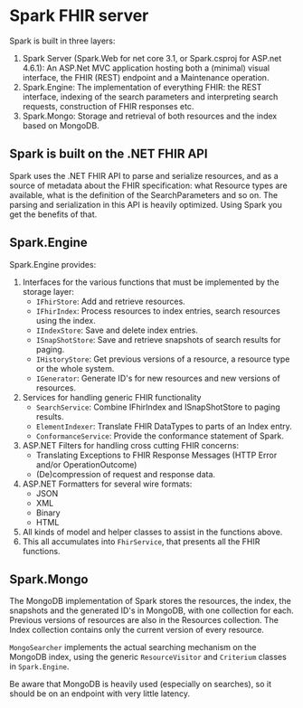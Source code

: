 # Spark FHIR server

Spark is built in three layers:

1. Spark Server (Spark.Web for net core 3.1, or Spark.csproj for ASP.net 4.6.1): An ASP.Net MVC application hosting both a (minimal) visual interface, the FHIR (REST) endpoint and a Maintenance operation.
2. Spark.Engine: The implementation of everything FHIR: the REST interface, indexing of the search parameters and interpreting search requests, construction of FHIR responses etc.
3. Spark.Mongo: Storage and retrieval of both resources and the index based on MongoDB.

## Spark is built on the .NET FHIR API

Spark uses the .NET FHIR API to parse and serialize resources, and as a source of metadata about the FHIR specification: what Resource types are available, what is the definition of the SearchParameters and so on. The parsing and serialization in this API is heavily optimized. Using Spark you get the benefits of that.

## Spark.Engine

Spark.Engine provides:

1. Interfaces for the various functions that must be implemented by the storage layer: 
    * `IFhirStore`: Add and retrieve resources.
    * `IFhirIndex`: Process resources to index entries, search resources using the index.
    * `IIndexStore`: Save and delete index entries.
    * `ISnapShotStore`: Save and retrieve snapshots of search results for paging.
    * `IHistoryStore`: Get previous versions of a resource, a resource type or the whole system.
    * `IGenerator`: Generate ID's for new resources and new versions of resources.
2. Services for handling generic FHIR functionality
    * `SearchService`: Combine IFhirIndex and ISnapShotStore to paging results.
    * `ElementIndexer`: Translate FHIR DataTypes to parts of an Index entry.
    * `ConformanceService`: Provide the conformance statement of Spark.
3. ASP.NET Filters for handling cross cutting FHIR concerns:
    * Translating Exceptions to FHIR Response Messages (HTTP Error and/or OperationOutcome)
    * (De)compression of request and response data.
4. ASP.NET Formatters for several wire formats:
    * JSON
    * XML
    * Binary
    * HTML
5. All kinds of model and helper classes to assist in the functions above.
6. This all accumulates into `FhirService`, that presents all the FHIR functions.

## Spark.Mongo

The MongoDB implementation of Spark stores the resources, the index, the snapshots and the generated ID's in MongoDB, with one collection for each. Previous versions of resources are also in the Resources collection. The Index collection contains only the current version of every resource.

`MongoSearcher` implements the actual searching mechanism on the MongoDB index, using the generic `ResourceVisitor` and `Criterium` classes in `Spark.Engine`.

Be aware that MongoDB is heavily used (especially on searches), so it should be on an endpoint with very little latency.
